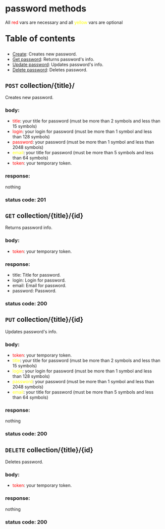 # password methods
All <span style="color:red">red</span> vars are necessary and all <span style="color:yellow">yellow</span> vars are optional

<p style="font-size: 20pt"><b>Table of contents</b></p>

- [Create](#create): Creates new password.
- [Get password](#read): Returns password's info.
- [Update password](#update): Updates password's info.
- [Delete password](#delete): Deletes password.


## <a name="create"></a> `POST` collection/{title}/
Creates new password.
### body:
- <span style="color:red">title</span>: your title for password (must be more than 2 symbols and less than 15 symbols)
- <span style="color:red">login</span>: your login for password (must be more than 1 symbol and less than 128 symbols)
- <span style="color:red">password</span>: your password (must be more than 1 symbol and less than 2048 symbols)
- <span style="color:yellow">email</span>: your title for password (must be more than 5 symbols and less than 64 symbols)
- <span style="color:red">token</span>: your temporary token.

### response:
nothing

### status code: 201

## <a name="read"></a> `GET` collection/{title}/{id}
Returns password info.
### body:
- <span style="color:red">token</span>: your temporary token.

### response:
- title: Title for password.
- login: Login for password.
- email: Email for password.
- password: Password.

### status code: 200

## <a name="update"></a>`PUT` collection/{title}/{id}
Updates password's info.
### body:
- <span style="color:red">token</span>: your temporary token.
- <span style="color:yellow">title</span>: your title for password (must be more than 2 symbols and less than 15 symbols)
- <span style="color:yellow">login</span>: your login for password (must be more than 1 symbol and less than 128 symbols)
- <span style="color:yellow">password</span>: your password (must be more than 1 symbol and less than 2048 symbols)
- <span style="color:yellow">email</span>: your title for password (must be more than 5 symbols and less than 64 symbols)

### response:
nothing

### status code: 200

## <a name="delete"></a> `DELETE` collection/{title}/{id}
Deletes password.
### body:
- <span style="color:red">token</span>: your temporary token.

### response:
nothing

### status code: 200